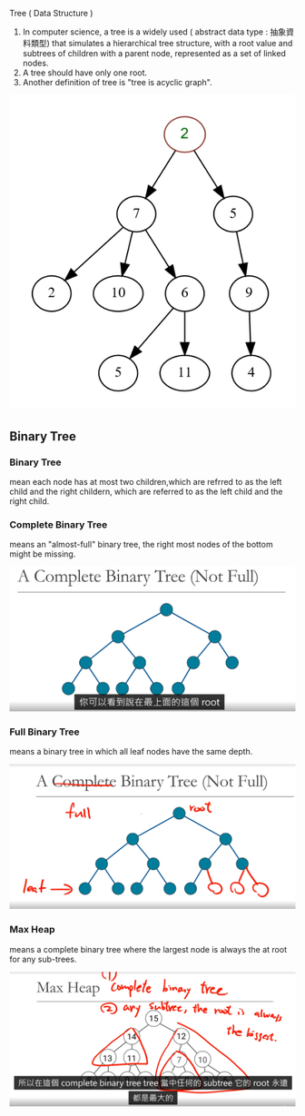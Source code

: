 Tree ( Data Structure )

1. In computer science, a tree is a widely used ( abstract data type  : 抽象資料類型) that simulates a hierarchical tree structure, with a root value and subtrees of children with a parent node, represented as a set of linked nodes.
2. A tree should have only one root.
3. Another definition of tree is "tree is acyclic graph".

![1713844368037](images/Tree/1713844368037.png)

## Binary Tree

### Binary Tree

mean each node has at most two children,which are refrred to as the left child and the right childern, which are referred to as the left child and the right child.

### Complete Binary Tree

means an "almost-full" binary tree, the right most nodes of the bottom might be missing.

![1713926365684](images/Tree/1713926365684.png)

### Full Binary Tree

means a binary tree in which all leaf nodes have the same depth.

![1713926771175](images/Tree/1713926771175.png)

### Max Heap

means a complete binary tree where the largest node is always the at root for any sub-trees.

![1713926881269](images/Tree/1713926881269.png)
